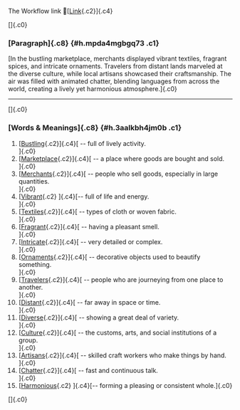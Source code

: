 The Workflow link
👏[[Link](https://www.google.com/url?q=http://www.google.com&sa=D&source=editors&ust=1761294033487826&usg=AOvVaw38kQm-EB5jMiHBwsCTSWPk){.c2}]{.c4}

[]{.c0}

### [Paragraph]{.c8} {#h.mpda4mgbgq73 .c1}

[In the bustling marketplace, merchants displayed vibrant textiles,
fragrant spices, and intricate ornaments. Travelers from distant lands
marveled at the diverse culture, while local artisans showcased their
craftsmanship. The air was filled with animated chatter, blending
languages from across the world, creating a lively yet harmonious
atmosphere.]{.c0}

------------------------------------------------------------------------

[]{.c0}

### [Words & Meanings]{.c8} {#h.3aalkbh4jm0b .c1}

1.  [[Bustling](https://www.google.com/url?q=http://www.google.com&sa=D&source=editors&ust=1761294033488842&usg=AOvVaw2mjPAhIw3KyZ2uxcsbCNmN){.c2}]{.c4}[ --
    full of lively activity.\
    ]{.c0}
2.  [[Marketplace](https://www.google.com/url?q=http://www.google.com&sa=D&source=editors&ust=1761294033489011&usg=AOvVaw1Xy3IyqaF-1eiU92S1rxwt){.c2}]{.c4}[ --
    a place where goods are bought and sold.\
    ]{.c0}
3.  [[Merchants](https://www.google.com/url?q=http://www.google.com&sa=D&source=editors&ust=1761294033489145&usg=AOvVaw37GgU7tcMsTKY5_Ock-TQy){.c2}]{.c4}[ --
    people who sell goods, especially in large quantities.\
    ]{.c0}
4.  [[Vibrant](https://www.google.com/url?q=http://www.google.com&sa=D&source=editors&ust=1761294033489285&usg=AOvVaw3aT4XRELrXl7nO15wMFCMc){.c2}
    ]{.c4}[-- full of life and energy.\
    ]{.c0}
5.  [[Textiles](https://www.google.com/url?q=http://www.google.com&sa=D&source=editors&ust=1761294033489408&usg=AOvVaw0ff03nCPmxcnTM8U7bhlUH){.c2}]{.c4}[ --
    types of cloth or woven fabric.\
    ]{.c0}
6.  [[Fragrant](https://www.google.com/url?q=http://www.google.com&sa=D&source=editors&ust=1761294033489522&usg=AOvVaw0xnh3kTcSdChSsCwrmVwdo){.c2}]{.c4}[ --
    having a pleasant smell.\
    ]{.c0}
7.  [[Intricate](https://www.google.com/url?q=http://www.google.com&sa=D&source=editors&ust=1761294033489629&usg=AOvVaw22vuz7eoCHq7kXaWWmDl-A){.c2}]{.c4}[ --
    very detailed or complex.\
    ]{.c0}
8.  [[Ornaments](https://www.google.com/url?q=http://www.google.com&sa=D&source=editors&ust=1761294033489741&usg=AOvVaw1nRSLhTvAV4S-hOqpayFSn){.c2}]{.c4}[ --
    decorative objects used to beautify something.\
    ]{.c0}
9.  [[Travelers](https://www.google.com/url?q=http://www.google.com&sa=D&source=editors&ust=1761294033489885&usg=AOvVaw0lGp3bp0mk67a5OkeLIeD2){.c2}]{.c4}[ --
    people who are journeying from one place to another.\
    ]{.c0}
10. [[Distant](https://www.google.com/url?q=http://www.google.com&sa=D&source=editors&ust=1761294033490026&usg=AOvVaw1XQJBwF9WekH9GWmjC_VPB){.c2}]{.c4}[ --
    far away in space or time.\
    ]{.c0}
11. [[Diverse](https://www.google.com/url?q=http://www.google.com&sa=D&source=editors&ust=1761294033490137&usg=AOvVaw3XgjPiQDcbgwPjVKBBK609){.c2}]{.c4}[ --
    showing a great deal of variety.\
    ]{.c0}
12. [[Culture](https://www.google.com/url?q=http://www.google.com&sa=D&source=editors&ust=1761294033490252&usg=AOvVaw0SfNRZsOL9osw8gzqtl_jV){.c2}]{.c4}[ --
    the customs, arts, and social institutions of a group.\
    ]{.c0}
13. [[Artisans](https://www.google.com/url?q=http://www.google.com&sa=D&source=editors&ust=1761294033490402&usg=AOvVaw1NY6QnbXrCwcy_rCk1q67Y){.c2}]{.c4}[ --
    skilled craft workers who make things by hand.\
    ]{.c0}
14. [[Chatter](https://www.google.com/url?q=http://www.google.com&sa=D&source=editors&ust=1761294033490522&usg=AOvVaw2IgrnatCpuMyCxaIDaKXfI){.c2}]{.c4}[ --
    fast and continuous talk.\
    ]{.c0}
15. [[Harmonious](https://www.google.com/url?q=http://www.google.com&sa=D&source=editors&ust=1761294033490694&usg=AOvVaw207guxu_MqvVImdyYqgelR){.c2}
    ]{.c4}[-- forming a pleasing or consistent whole.]{.c0}

[]{.c0}
